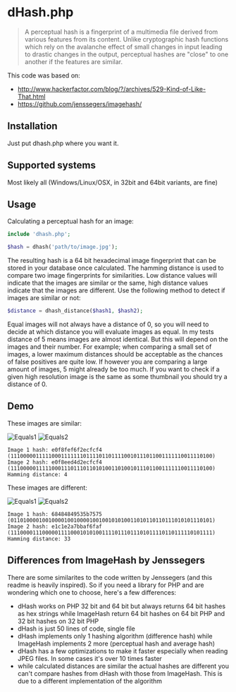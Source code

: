 dHash.php
=========

> A perceptual hash is a fingerprint of a multimedia file derived from various features from its content. Unlike cryptographic hash functions which rely on the avalanche effect of small changes in input leading to drastic changes in the output, perceptual hashes are "close" to one another if the features are similar.

This code was based on:
 - http://www.hackerfactor.com/blog/?/archives/529-Kind-of-Like-That.html
 - https://github.com/jenssegers/imagehash/

Installation
------------

Just put dhash.php where you want it.

Supported systems
-----------------

Most likely all (Windows/Linux/OSX, in 32bit and 64bit variants, are fine) 

Usage
-----

Calculating a perceptual hash for an image:

```php
include 'dhash.php';

$hash = dhash('path/to/image.jpg');
```

The resulting hash is a 64 bit hexadecimal image fingerprint that can be stored in your database once calculated. The hamming distance is used to compare two image fingerprints for similarities. Low distance values will indicate that the images are similar or the same, high distance values indicate that the images are different. Use the following method to detect if images are similar or not:

```php
$distance = dhash_distance($hash1, $hash2);
```

Equal images will not always have a distance of 0, so you will need to decide at which distance you will evaluate images as equal. In my tests distance of 5 means images are almost identical. But this will depend on the images and their number. For example; when comparing a small set of images, a lower maximum distances should be acceptable as the chances of false positives are quite low. If however you are comparing a large amount of images, 5 might already be too much.
If you want to check if a given high resolution image is the same as some thumbnail you should try a distance of 0.

Demo
----

These images are similar:

![Equals1](https://raw.githubusercontent.com/Tom64b/dHash/master/images/forest-high.jpg)
![Equals2](https://raw.githubusercontent.com/Tom64b/dHash/master/images/forest-copyright.jpg)

	Image 1 hash: e0f8fef6f2ecfcf4 (1110000011111000111111101111011011110010111011001111110011110100)
	Image 2 hash: e0f8eed4d2ecfcf4 (1110000011111000111011101101010011010010111011001111110011110100)
	Hamming distance: 4

These images are different:

![Equals1](https://raw.githubusercontent.com/Tom64b/dHash/master/images/tumblr_ndyfnr7lk21tubinno1_1280.jpg)
![Equals2](https://raw.githubusercontent.com/Tom64b/dHash/master/images/tumblr_ndyfq386o41tubinno1_1280.jpg)

	Image 1 hash: 68484849535b7575 (0110100001001000010010000100100101010011010110110111010101110101)
	Image 2 hash: e1c1e2a7bbaf6faf (1110000111000001111000101010011110111011101011110110111110101111)
	Hamming distance: 33


Differences from ImageHash by Jenssegers
----------------------------------------

There are some similarites to the code written by Jenssegers (and this readme is heavily inspired). 
So if you need a library for PHP and are wondering which one to choose, here's a few differences:

- dHash works on PHP 32 bit and 64 bit but always returns 64 bit hashes as hex strings while ImageHash return 64 bit hashes on 64 bit PHP and 32 bit hashes on 32 bit PHP
- dHash is just 50 lines of code, single file
- dHash implements only 1 hashing algorithm (difference hash) while ImageHash implements 2 more (perceptual hash and average hash)
- dHash has a few optimizations to make it faster especially when reading JPEG files. In some cases it's over 10 times faster
- while calculated distances are similar the actual hashes are different you can't compare hashes from dHash with those from ImageHash. This is due to a different implementation of the algorithm